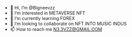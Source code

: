 - 👋 Hi, I’m @Bigneevzz
- 👀 I’m interested in METAVERSE NFT 
- 🌱 I’m currently learning FOREX
- 💞️ I’m looking to collaborate on NFT INTO MUSIC INDUS
- 📫 How to reach me N3.3VZZ@GMAIL.COM
